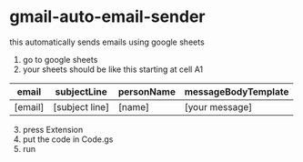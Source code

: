 # gmail-auto-email-sender

this automatically sends emails using google sheets

1. go to google sheets
2. your sheets should be like this starting at cell A1
   
| email   | subjectLine   | personName | messageBodyTemplate |
|---------|---------------|------------|---------------------|
| [email] | [subject line] | [name]    | [your message]      |

3. press Extension
4. put the code in Code.gs
5. run
